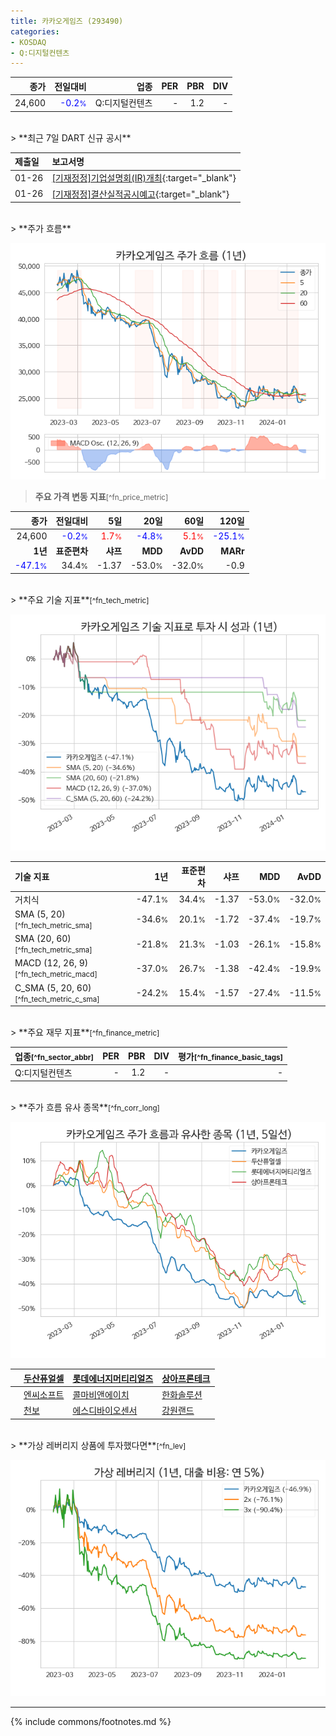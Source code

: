 ```yaml
---
title: 카카오게임즈 (293490)
categories:
- KOSDAQ
- Q:디지털컨텐츠
---
```

| **종가** | **전일대비** | **업종** | **PER** | **PBR** | **DIV** |
| -------: | -----------: | -------: | ------: | ------: | ------: |
| 24,600 | <span style="color: blue">-0.2<small>%</small></span> | Q:디지털컨텐츠 | - | 1.2 | - |

<!-- more -->

<br>
> **최근 7일 DART 신규 공시**<a id="dart"></a>


| **제출일** | **보고서명** |
| :--------- | :----------- |
| 01-26 | [[기재정정]기업설명회(IR)개최](https://dart.fss.or.kr/dsaf001/main.do?rcpNo=20240126900743){:target="_blank"} |
| 01-26 | [[기재정정]결산실적공시예고](https://dart.fss.or.kr/dsaf001/main.do?rcpNo=20240126900732){:target="_blank"} |

<br>
> **주가 흐름**<a id="price"></a>

![293490](/stock/images/293490.png)

> **주요 가격 변동 지표**<small>[^fn_price_metric]</small>

| **종가** | **전일대비** | **5일** | **20일** | **60일** | **120일** |
| -------: | -----------: | ------: | -------: | -------: | --------: |
| 24,600 | <span style="color: blue">-0.2<small>%</small></span> | <span style="color: red">1.7<small>%</small></span> | <span style="color: blue">-4.8<small>%</small></span> | <span style="color: red">5.1<small>%</small></span> | <span style="color: blue">-25.1<small>%</small></span> |
| **1년** | **표준편차** | **샤프** | **MDD** | **AvDD** | **MARr** |
| <span style="color: blue">-47.1<small>%</small></span> | 34.4<small>%</small> | -1.37 | -53.0<small>%</small> | -32.0<small>%</small> | -0.9 |

<br>
> **주요 기술 지표**<small>[^fn_tech_metric]</small>


![293490](/stock/images/293490_tech.png)

| **기술 지표** | **1년** | **표준편차** | **샤프** | **MDD** | **AvDD** |
| :------------ | ------: | -----------: | -------: | ------: | -------: |
| 거치식 | -47.1<small>%</small> | 34.4<small>%</small> | -1.37 | -53.0<small>%</small> | -32.0<small>%</small> |
| SMA (5, 20)<small>[^fn_tech_metric_sma]</small> | -34.6<small>%</small> | 20.1<small>%</small> | -1.72 | -37.4<small>%</small> | -19.7<small>%</small> |
| SMA (20, 60)<small>[^fn_tech_metric_sma]</small> | -21.8<small>%</small> | 21.3<small>%</small> | -1.03 | -26.1<small>%</small> | -15.8<small>%</small> |
| MACD (12, 26, 9)<small>[^fn_tech_metric_macd]</small> | -37.0<small>%</small> | 26.7<small>%</small> | -1.38 | -42.4<small>%</small> | -19.9<small>%</small> |
| C_SMA (5, 20, 60)<small>[^fn_tech_metric_c_sma]</small> | -24.2<small>%</small> | 15.4<small>%</small> | -1.57 | -27.4<small>%</small> | -11.5<small>%</small> |

<br>
> **주요 재무 지표**<small>[^fn_finance_metric]</small>

| **업종**<small>[^fn_sector_abbr]</small> | **PER** | **PBR** | **DIV** | **평가**<small>[^fn_finance_basic_tags]</small> |
| :--------------------------------------- | ------: | ------: | ------: | ----------------------------------------------: |
| Q:디지털컨텐츠 | - | 1.2 | - | - |

<br>
> **주가 흐름 유사 종목**<a id="corr"></a><small>[^fn_corr_long]</small>

![293490](/stock/images/293490_corr.png)

|    | [두산퓨얼셀](/336260/) | [롯데에너지머티리얼즈](/020150/) | [상아프론테크](/089980/) |
| :- | :------------------------------------- | :------------------------------------- | :--------------------------------------|
|    | [엔씨소프트](/036570/) | [콜마비앤에이치](/200130/) | [한화솔루션](/009830/) |
|    | [천보](/278280/) | [에스디바이오센서](/137310/) | [강원랜드](/035250/) |

<br>
> **가상 레버리지 상품에 투자했다면**<a id="2x"></a><small>[^fn_lev]</small>

![293490](/stock/images/293490_2x.png)

---
{% include commons/footnotes.md %}